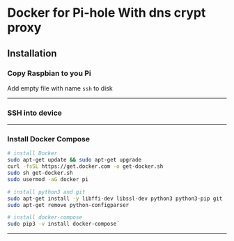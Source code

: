 # Docker for Pi-hole With dns crypt proxy

## Installation
### Copy Raspbian to you Pi


Add empty file with name `ssh` to disk

---

### SSH into device

---



### Install Docker Compose
```sh
# install Docker
sudo apt-get update && sudo apt-get upgrade
curl -fsSL https://get.docker.com -o get-docker.sh
sudo sh get-docker.sh
sudo usermod -aG docker pi

# install python3 and git
sudo apt-get install -y libffi-dev libssl-dev python3 python3-pip git
sudo apt-get remove python-configparser

# install docker-compose
sudo pip3 -v install docker-compose´
```

---

